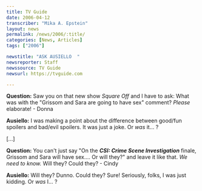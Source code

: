 ```yaml
---
title: TV Guide
date: 2006-04-12
transcriber: "Mika A. Epstein"
layout: news
permalink: /news/2006/:title/
categories: [News, Articles]
tags: ["2006"]

newstitle: "ASK AUSIELLO  "
newsreporter: Staff
newssource: TV Guide
newsurl: https://tvguide.com

---
```


**Question:** Saw you on that new show *Square Off* and I have to ask: What was with the "Grissom and Sara are going to have sex" comment? *Please* elaborate! - Donna

**Ausiello:** I was making a point about the difference between good/fun spoilers and bad/evil spoilers. It was just a joke. Or *was* it... ?

[...]

**Question:** You can't just say "On the ***CSI: Crime Scene Investigation*** finale, Grissom and Sara will have sex.... Or will they?" and leave it like that. *We need to know.* Will they? Could they? - Cindy

**Ausiello:** Will they? Dunno. Could they? Sure! Seriously, folks, I was just kidding. Or *was* I... ?
